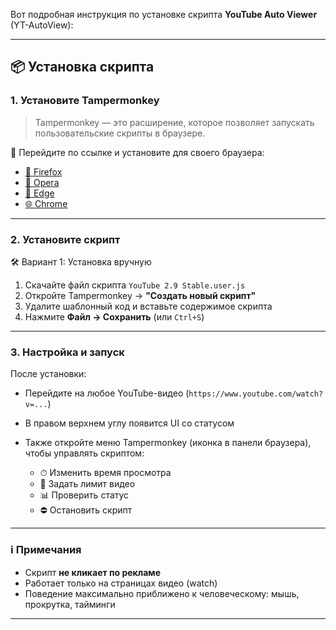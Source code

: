 Вот подробная инструкция по установке скрипта **YouTube Auto Viewer** (YT-AutoView):

---

## 📦 Установка скрипта

### 1. Установите Tampermonkey

> Tampermonkey — это расширение, которое позволяет запускать пользовательские скрипты в браузере.

🔗 Перейдите по ссылке и установите для своего браузера:

* [🦊 Firefox](https://addons.mozilla.org/firefox/addon/tampermonkey/)
* [🧭 Opera](https://addons.opera.com/extensions/details/tampermonkey/)
* [🧱 Edge](https://microsoftedge.microsoft.com/addons/detail/tampermonkey/dhdgffkkebhmkfjojejmpbldmpobfkfo)
* [🌐 Chrome](https://chrome.google.com/webstore/detail/tampermonkey/dhdgffkkebhmkfjojejmpbldmpobfkfo)

---

### 2. Установите скрипт

🛠 Вариант 1: Установка вручную

1. Скачайте файл скрипта `YouTube 2.9 Stable.user.js`
2. Откройте Tampermonkey → **"Создать новый скрипт"**
3. Удалите шаблонный код и вставьте содержимое скрипта
4. Нажмите **Файл → Сохранить** (или `Ctrl+S`)

---

### 3. Настройка и запуск

После установки:

* Перейдите на любое YouTube-видео (`https://www.youtube.com/watch?v=...`)
* В правом верхнем углу появится UI со статусом
* Также откройте меню Tampermonkey (иконка в панели браузера), чтобы управлять скриптом:

  * ⏱ Изменить время просмотра
  * 🎯 Задать лимит видео
  * 📊 Проверить статус
  * ⛔ Остановить скрипт

---

### ℹ Примечания

* Скрипт **не кликает по рекламе**
* Работает только на страницах видео (watch)
* Поведение максимально приближено к человеческому: мышь, прокрутка, тайминги

---
